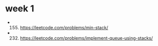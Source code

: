 # week 1

- 155. https://leetcode.com/problems/min-stack/

- 232. https://leetcode.com/problems/implement-queue-using-stacks/
